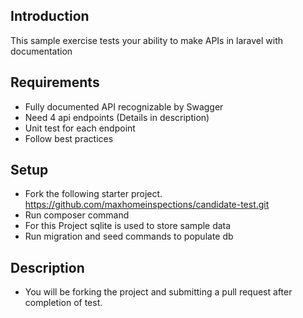 ## Introduction
This sample exercise tests your ability to make APIs in laravel with documentation

## Requirements
- Fully documented API recognizable by Swagger
- Need 4 api endpoints (Details in description)
- Unit test for each endpoint
- Follow best practices

## Setup
- Fork the following starter project.
https://github.com/maxhomeinspections/candidate-test.git
- Run composer command
- For this Project sqlite is used to store sample data
- Run migration and seed commands to populate db

 
## Description
- You will be forking the project and submitting a pull request after completion of test.


